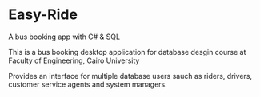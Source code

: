 # Easy-Ride
A bus booking app with C# & SQL

This is a bus booking desktop application for database desgin course at Faculty of Engineering, Cairo University

Provides an interface for multiple database users sauch as riders, drivers, customer service agents and system managers.
